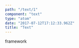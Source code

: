 ```yaml
---
path: "/text/1"
component: "text"
type: "atom"
date: "2017-07-12T17:12:33.962Z"
title: "Text"
---
```


<Text color="text" fontSize={2}> 
  framework
</Text>